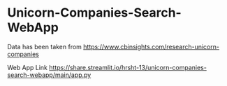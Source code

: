 # Unicorn-Companies-Search-WebApp

Data has been taken from https://www.cbinsights.com/research-unicorn-companies

Web App Link https://share.streamlit.io/hrsht-13/unicorn-companies-search-webapp/main/app.py
